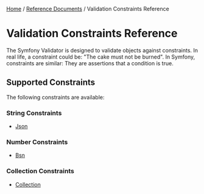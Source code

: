 [Home](../index.md) /
[Reference Documents](../index.md) /
Validation Constraints Reference

# Validation Constraints Reference

The Symfony Validator is designed to validate objects against constraints. In real life, a constraint could be: "The cake must
not be burned". In Symfony, constraints are similar: They are assertions that a condition is true.

## Supported Constraints

The following constraints are available:

### String Constraints

* [Json](json.md)

### Number Constraints

* [Bsn](bsn.md)

### Collection Constraints

* [Collection](collection.md)
